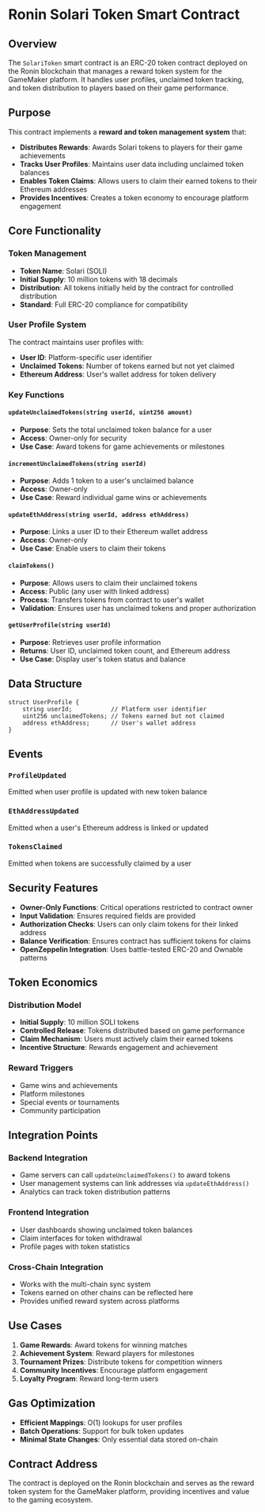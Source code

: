 # Ronin Solari Token Smart Contract

## Overview

The `SolariToken` smart contract is an ERC-20 token contract deployed on the Ronin blockchain that manages a reward token system for the GameMaker platform. It handles user profiles, unclaimed token tracking, and token distribution to players based on their game performance.

## Purpose

This contract implements a **reward and token management system** that:

- **Distributes Rewards**: Awards Solari tokens to players for their game achievements
- **Tracks User Profiles**: Maintains user data including unclaimed token balances
- **Enables Token Claims**: Allows users to claim their earned tokens to their Ethereum addresses
- **Provides Incentives**: Creates a token economy to encourage platform engagement

## Core Functionality

### Token Management
- **Token Name**: Solari (SOLI)
- **Initial Supply**: 10 million tokens with 18 decimals
- **Distribution**: All tokens initially held by the contract for controlled distribution
- **Standard**: Full ERC-20 compliance for compatibility

### User Profile System
The contract maintains user profiles with:
- **User ID**: Platform-specific user identifier
- **Unclaimed Tokens**: Number of tokens earned but not yet claimed
- **Ethereum Address**: User's wallet address for token delivery

### Key Functions

#### `updateUnclaimedTokens(string userId, uint256 amount)`
- **Purpose**: Sets the total unclaimed token balance for a user
- **Access**: Owner-only for security
- **Use Case**: Award tokens for game achievements or milestones

#### `incrementUnclaimedTokens(string userId)`
- **Purpose**: Adds 1 token to a user's unclaimed balance
- **Access**: Owner-only
- **Use Case**: Reward individual game wins or achievements

#### `updateEthAddress(string userId, address ethAddress)`
- **Purpose**: Links a user ID to their Ethereum wallet address
- **Access**: Owner-only
- **Use Case**: Enable users to claim their tokens

#### `claimTokens()`
- **Purpose**: Allows users to claim their unclaimed tokens
- **Access**: Public (any user with linked address)
- **Process**: Transfers tokens from contract to user's wallet
- **Validation**: Ensures user has unclaimed tokens and proper authorization

#### `getUserProfile(string userId)`
- **Purpose**: Retrieves user profile information
- **Returns**: User ID, unclaimed token count, and Ethereum address
- **Use Case**: Display user's token status and balance

## Data Structure

```solidity
struct UserProfile {
    string userId;           // Platform user identifier
    uint256 unclaimedTokens; // Tokens earned but not claimed
    address ethAddress;      // User's wallet address
}
```

## Events

### `ProfileUpdated`
Emitted when user profile is updated with new token balance

### `EthAddressUpdated`
Emitted when a user's Ethereum address is linked or updated

### `TokensClaimed`
Emitted when tokens are successfully claimed by a user

## Security Features

- **Owner-Only Functions**: Critical operations restricted to contract owner
- **Input Validation**: Ensures required fields are provided
- **Authorization Checks**: Users can only claim tokens for their linked address
- **Balance Verification**: Ensures contract has sufficient tokens for claims
- **OpenZeppelin Integration**: Uses battle-tested ERC-20 and Ownable patterns

## Token Economics

### Distribution Model
- **Initial Supply**: 10 million SOLI tokens
- **Controlled Release**: Tokens distributed based on game performance
- **Claim Mechanism**: Users must actively claim their earned tokens
- **Incentive Structure**: Rewards engagement and achievement

### Reward Triggers
- Game wins and achievements
- Platform milestones
- Special events or tournaments
- Community participation

## Integration Points

### Backend Integration
- Game servers can call `updateUnclaimedTokens()` to award tokens
- User management systems can link addresses via `updateEthAddress()`
- Analytics can track token distribution patterns

### Frontend Integration
- User dashboards showing unclaimed token balances
- Claim interfaces for token withdrawal
- Profile pages with token statistics

### Cross-Chain Integration
- Works with the multi-chain sync system
- Tokens earned on other chains can be reflected here
- Provides unified reward system across platforms

## Use Cases

1. **Game Rewards**: Award tokens for winning matches
2. **Achievement System**: Reward players for milestones
3. **Tournament Prizes**: Distribute tokens for competition winners
4. **Community Incentives**: Encourage platform engagement
5. **Loyalty Program**: Reward long-term users

## Gas Optimization

- **Efficient Mappings**: O(1) lookups for user profiles
- **Batch Operations**: Support for bulk token updates
- **Minimal State Changes**: Only essential data stored on-chain

## Contract Address

The contract is deployed on the Ronin blockchain and serves as the reward token system for the GameMaker platform, providing incentives and value to the gaming ecosystem.
